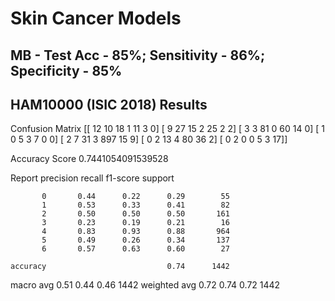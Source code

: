 # Skin Cancer Models
## MB - Test Acc - 85%; Sensitivity - 86%; Specificity - 85%

## HAM10000 (ISIC 2018) Results
Confusion Matrix
[[ 12  10  18   1  11   3   0]
 [  9  27  15   2  25   2   2]
 [  3   3  81   0  60  14   0]
 [  1   0   5   3   7   0   0]
 [  2   7  31   3 897  15   9]
 [  0   2  13   4  80  36   2]
 [  0   2   0   0   5   3  17]]

Accuracy Score
0.7441054091539528

Report
              precision    recall  f1-score   support

           0       0.44      0.22      0.29        55
           1       0.53      0.33      0.41        82
           2       0.50      0.50      0.50       161
           3       0.23      0.19      0.21        16
           4       0.83      0.93      0.88       964
           5       0.49      0.26      0.34       137
           6       0.57      0.63      0.60        27

    accuracy                           0.74      1442
   macro avg       0.51      0.44      0.46      1442
weighted avg       0.72      0.74      0.72      1442